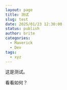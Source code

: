 ```yaml
---
layout: page
title: 测试
slug: test
date: 2025/01/23 12:30:00
status: publish
author: brite
categories: 
  - Maverick
  - Dev
tags: 
  - xyz
---
```


这是测试。

看看如何？
